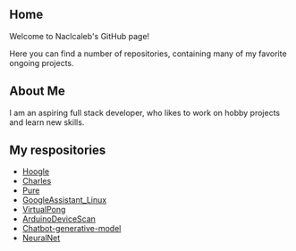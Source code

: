 ## Home
Welcome to Naclcaleb's GitHub page!

Here you can find a number of repositories, containing many of my favorite ongoing projects. 

## About Me
I am an aspiring full stack developer, who likes to work on hobby projects and learn new skills. 

## My respositories
 - [Hoogle](https://github.com/naclcaleb/Hoogle)
 - [Charles](https://github.com/naclcaleb/Charles)
 - [Pure](https://github.com/naclcaleb/Pure)
 - [GoogleAssistant_Linux](https://github.com/naclcaleb/GoogleAssistant_Linux)
 - [VirtualPong](https://github.com/naclcaleb/VirtualPong)
 - [ArduinoDeviceScan](https://github.com/naclcaleb/ArduinoDeviceScan)
 - [Chatbot-generative-model](https://github.com/naclcaleb/Chatbot-generative-model)
 - [NeuralNet](https://github.com/naclcaleb/NeuralNet)
